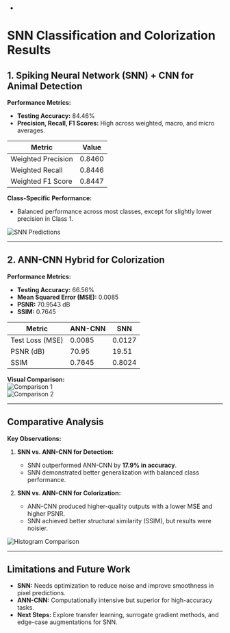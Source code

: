 -

# SNN Classification and Colorization Results  

## 1. Spiking Neural Network (SNN) + CNN for Animal Detection  

**Performance Metrics:**  
- **Testing Accuracy:** 84.46%  
- **Precision, Recall, F1 Scores:** High across weighted, macro, and micro averages.  

| Metric               | Value    |
|-----------------------|----------|
| Weighted Precision    | 0.8460   |
| Weighted Recall       | 0.8446   |
| Weighted F1 Score     | 0.8447   |

**Class-Specific Performance:**  
- Balanced performance across most classes, except for slightly lower precision in Class 1.  

![SNN Predictions](https://github.com/user-attachments/assets/e17b2ec3-17b1-4bad-b902-45809291b936)  

---

## 2. ANN-CNN Hybrid for Colorization  

**Performance Metrics:**  
- **Testing Accuracy:** 66.56%  
- **Mean Squared Error (MSE):** 0.0085  
- **PSNR:** 70.9543 dB  
- **SSIM:** 0.7645  

| Metric               | ANN-CNN  | SNN       |
|-----------------------|----------|-----------|
| Test Loss (MSE)      | 0.0085   | 0.0127    |
| PSNR (dB)            | 70.95    | 19.51     |
| SSIM                 | 0.7645   | 0.8024    |

**Visual Comparison:**  
![Comparison 1](https://github.com/user-attachments/assets/a53d4a54-9118-49f2-adcc-f70c6ab230f1)  
![Comparison 2](https://github.com/user-attachments/assets/90a97b82-7b70-4457-adf9-f93b72983b7c)  

---

## Comparative Analysis  

**Key Observations:**  
1. **SNN vs. ANN-CNN for Detection:**  
   - SNN outperformed ANN-CNN by **17.9% in accuracy**.  
   - SNN demonstrated better generalization with balanced class performance.  

2. **SNN vs. ANN-CNN for Colorization:**  
   - ANN-CNN produced higher-quality outputs with a lower MSE and higher PSNR.  
   - SNN achieved better structural similarity (SSIM), but results were noisier.  

![Histogram Comparison](https://github.com/user-attachments/assets/0695c999-77a8-460f-938c-c4c031016958)  

---

## Limitations and Future Work  

- **SNN:** Needs optimization to reduce noise and improve smoothness in pixel predictions.  
- **ANN-CNN:** Computationally intensive but superior for high-accuracy tasks.  
- **Next Steps:** Explore transfer learning, surrogate gradient methods, and edge-case augmentations for SNN.  


